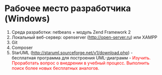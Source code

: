 # Рабочее место разработчика (Windows)

1. Среда разработки: netbeans + модуль Zend Framework 2
2. Локальный веб-сервер: openserver (http://open-server.ru) или XAMPP
3. Git
4. Composer
5. StarUML (http://staruml.sourceforge.net/v1/download.php) - бесплатная программа для построения UML-диаграмм - <font color=red>Изучить. Проработать вопрос о внедрении в учебный процесс. Выполнить поиск более новых бесплатных аналогов.</font>
